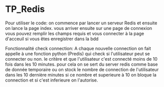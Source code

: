 
# TP_Redis
Pour utiliser le code:
on commence par lancer un serveur Redis
et ensuite on lance la page index.
vous arriver ensuite sur une page de connexion 
vous pouvez remplir les champs requis et vous connecter à la page d'acceuil si vous êtes enregistrer dans la bdd

Fonctionnalité check connection:
A chaque nouvelle connection on fait appelle à une fonction python (Predis) qui check si l'utilisateur peut se connecter ou non.
le critère et que l'utilisateur c'est connecté moins de 10 fois dans les 10 minutes.
pour cela on se sert du server redis comme base de donnée temporaire ou on stock le nombre de connection de l'utilisateur dans les 
10 dernière minutes si ce nombre et superieure à 10 on bloque la connection et si c'est inferieure on l'autorise.
 
